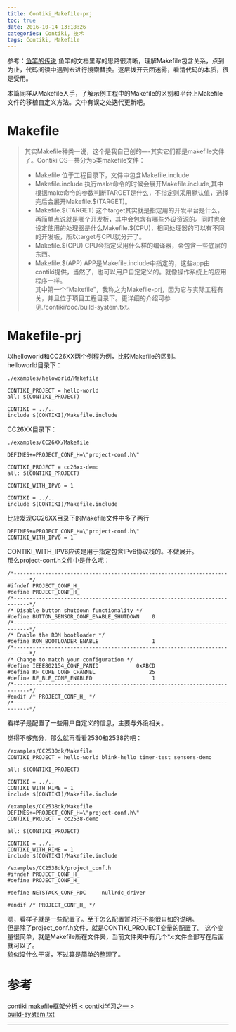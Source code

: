 ```yaml
---
title: Contiki_Makefile-prj
toc: true
date: 2016-10-14 13:18:26
categories: Contiki, 技术
tags: Contiki, Makefile
---
```


参考：[鱼竿的传说](http://www.cnblogs.com/chineseboy/archive/2014/07.html)
鱼竿的文档里写的思路很清晰，理解Makefile包含关系，点到为止，代码阅读中遇到宏进行搜索替换。逐层拨开云团迷雾，看清代码的本质，很是受用。

本篇同样从Makefile入手，了解示例工程中的Makefile的区别和平台上Makefile文件的移植自定义方法。文中有误之处迭代更新吧。

<!--more-->

# Makefile
> 其实Makefile种类一说，这个是我自己创的—-其实它们都是makefile文件了。Contiki OS一共分为5类makefile文件：
> * Makefile 位于工程目录下，文件中包含Makefile.include
> * Makefile.include 执行make命令的时候会展开Makefile.include,其中根据make命令的参数判断TARGET是什么，不指定则采用默认值，选择完后会展开Makefile.\$(TARGET)。
> * Makefile.\$(TARGET) 这个target其实就是指定用的开发平台是什么，再简单点说就是哪个开发板，其中会包含有哪些外设资源的。同时也会设定使用的处理器是什么Makefile.\$(CPU)，相同处理器的可以有不同的开发板，所以target与CPU就分开了。
> * Makefile.\$(CPU) CPU会指定采用什么样的编译器，会包含一些底层的东西。
> * Makefile.\$(APP) APP是Makefile.include中指定的，这些app由contiki提供，当然了，也可以用户自定定义的。就像操作系统上的应用程序一样。  
其中第一个“Makefile”，我称之为Makefile-prj，因为它与实际工程有关，并且位于项目工程目录下。更详细的介绍可参见./contiki/doc/build-system.txt。

# Makefile-prj
以helloworld和CC26XX两个例程为例，比较Makefile的区别。  
helloworld目录下：
```
./examples/heloworld/Makefile

CONTIKI_PROJECT = hello-world
all: $(CONTIKI_PROJECT)

CONTIKI = ../..
include $(CONTIKI)/Makefile.include
```

CC26XX目录下：
```
./examples/CC26XX/Makefile

DEFINES+=PROJECT_CONF_H=\"project-conf.h\"

CONTIKI_PROJECT = cc26xx-demo
all: $(CONTIKI_PROJECT)

CONTIKI_WITH_IPV6 = 1

CONTIKI = ../..
include $(CONTIKI)/Makefile.include
```
比较发现CC26XX目录下的Makefile文件中多了两行
```
DEFINES+=PROJECT_CONF_H=\"project-conf.h\"
CONTIKI_WITH_IPV6 = 1
```
CONTIKI_WITH_IPV6应该是用于指定包含IPv6协议栈的。不做展开。  
那么project-conf.h文件中是什么呢：
```
/*---------------------------------------------------------------------------*/
#ifndef PROJECT_CONF_H_
#define PROJECT_CONF_H_
/*---------------------------------------------------------------------------*/
/* Disable button shutdown functionality */
#define BUTTON_SENSOR_CONF_ENABLE_SHUTDOWN    0
/*---------------------------------------------------------------------------*/
/* Enable the ROM bootloader */
#define ROM_BOOTLOADER_ENABLE                 1
/*---------------------------------------------------------------------------*/
/* Change to match your configuration */
#define IEEE802154_CONF_PANID            0xABCD
#define RF_CORE_CONF_CHANNEL                 25
#define RF_BLE_CONF_ENABLED                   1
/*---------------------------------------------------------------------------*/
#endif /* PROJECT_CONF_H_ */
/*---------------------------------------------------------------------------*/
```
看样子是配置了一些用户自定义的信息，主要与外设相关。

觉得不够充分，那么就再看看2530和2538的吧：
```
/examples/CC2530dk/Makefile
CONTIKI_PROJECT = hello-world blink-hello timer-test sensors-demo

all: $(CONTIKI_PROJECT) 

CONTIKI = ../..
CONTIKI_WITH_RIME = 1
include $(CONTIKI)/Makefile.include
```
```
/examples/CC2538dk/Makefile
DEFINES+=PROJECT_CONF_H=\"project-conf.h\"
CONTIKI_PROJECT = cc2538-demo

all: $(CONTIKI_PROJECT)

CONTIKI = ../..
CONTIKI_WITH_RIME = 1
include $(CONTIKI)/Makefile.include
```
```
/examples/CC2538dk/project_conf.h
#ifndef PROJECT_CONF_H_
#define PROJECT_CONF_H_

#define NETSTACK_CONF_RDC     nullrdc_driver

#endif /* PROJECT_CONF_H_ */
```

嗯，看样子就是一些配置了。至于怎么配置暂时还不能很自如的说明。  
但是除了project_conf.h文件，就是CONTIKI_PROJECT变量的配置了。
这个变量很简单，就是Makefile所在文件夹，当前文件夹中有几个*.c文件全部写在后面就可以了。  
貌似没什么干货，不过算是简单的整理了。

# 参考
[contiki makefile框架分析 < contiki学习之一 >](http://www.cnblogs.com/chineseboy/p/3844981.html)  
[build-system.txt](https://github.com/contiki-os/contiki/blob/master/doc/build-system.txt) 

***
